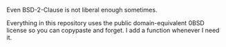 Even BSD-2-Clause is not liberal enough sometimes.

Everything in this repository uses the public domain-equivalent 0BSD license
so you can copypaste and forget. I add a function whenever I need it.
